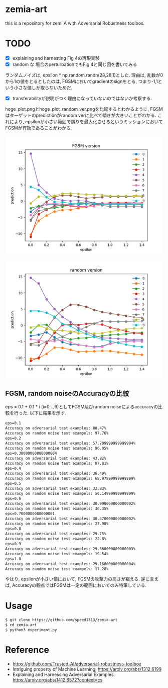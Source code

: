 # zemia-art
this is a reposiitory for zemi A with Adversarial Robustness toolbox.

# TODO
- [x] explaining and harnesting Fig 4の再現実験
- [x] random な 場合のperturbationでもFig 4と同じ図を書いてみる

ランダムノイズは, epsilon * np.random.randn(28,28,1)とした.
理由は, 乱数が0から1の値をとるとしたのは, FGSMにおいてgradientのsignをとる, つまり-1,1という小さな値しか取らないためだ.

- [x] transferabilityが説明がつく理由になっていないのではないか考察する.

hoge_plot.pngとhoge_plot_random_ver.pngを比較するとわかるように, FGSMはターゲットのpredictionがrandom verに比べて傾きが大きいことがわかる. これにより, epsilonが小さい範囲で誤りを最大化させるというミッションにおいてFGSMが有効であることがわかる.

![4_4_plot.png](image/4_4_plot.png)


![4_4_plot_random_ver.png](image/4_4_plot_random_ver.png)

## FGSM, random noiseのAccuracyの比較
eps = 0.1 + 0.1 * i (i=0,..,9)としてFGSM及びrandom noiseによるaccuracyの比較を行った.
以下に結果を示す.
```
eps=0.1
Accuracy on adversarial test examples: 80.47%
Accuracy on random noise test exampels: 97.76%
eps=0.2
Accuracy on adversarial test examples: 57.709999999999994%
Accuracy on random noise test exampels: 96.05%
eps=0.30000000000000004
Accuracy on adversarial test examples: 43.82%
Accuracy on random noise test exampels: 87.81%
eps=0.4
Accuracy on adversarial test examples: 36.49%
Accuracy on random noise test exampels: 68.97999999999999%
eps=0.5
Accuracy on adversarial test examples: 32.83%
Accuracy on random noise test exampels: 50.14999999999999%
eps=0.6
Accuracy on adversarial test examples: 30.990000000000002%
Accuracy on random noise test exampels: 36.35%
eps=0.7000000000000001
Accuracy on adversarial test examples: 30.470000000000002%
Accuracy on random noise test exampels: 27.98%
eps=0.8
Accuracy on adversarial test examples: 29.75%
Accuracy on random noise test exampels: 22.8%
eps=0.9
Accuracy on adversarial test examples: 29.360000000000003%
Accuracy on random noise test exampels: 19.54%
eps=1.0
Accuracy on adversarial test examples: 29.160000000000004%
Accuracy on random noise test exampels: 17.28%
```
やはり, epsilonが小さい値において, FGSMの攻撃力の高さが窺える. 逆に言えば, Accuracyの観点ではFGSMは一定の範囲においてのみ特筆している.

# Usage
```
$ git clone https://github.com/speed1313/zemia-art
$ cd zemia-art
$ python3 experiment.py
```


# Reference
- https://github.com/Trusted-AI/adversarial-robustness-toolbox
- Intriguing property of Machine Learning, https://arxiv.org/abs/1312.6199
- Explaining and Harnessing Adversarial Examples, https://arxiv.org/abs/1412.6572?context=cs